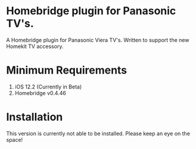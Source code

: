 # Homebridge plugin for Panasonic TV's.
A Homebridge plugin for Panasonic Viera TV's. Written to support the new Homekit TV accessory.

# Minimum Requirements
  1. iOS 12.2 (Currently in Beta)
  2. Homebridge v0.4.46
  
# Installation
  This version is currently not able to be installed. Please keep an eye on the space!
  
